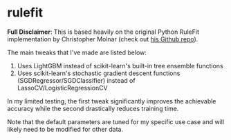 # rulefit

**Full Disclaimer**: This is based heavily on the original Python RuleFit implementation by Christopher Molnar (check out [his Github repo](https://github.com/christophM/rulefit)).

The main tweaks that I've made are listed below:
1. Uses LightGBM instead of scikit-learn's built-in tree ensemble functions
2. Uses scikit-learn's stochastic gradient descent functions (SGDRegressor/SGDClassifier) instead of LassoCV/LogisticRegressionCV

In my limited testing, the first tweak significantly improves the achievable accuracy while the second drastically reduces training time.

Note that the default parameters are tuned for my specific use case and will likely need to be modified for other data.
